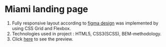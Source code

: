 # Miami landing page

1. Fully responsive layout according to [figma design](https://www.figma.com/file/nHz8bflIwJaWP3P99vKTH5/miami_home_new?node-id=16033%3A3) was implemented by using CSS Grid and Flexbox.
2. Technologies used in project : HTML5, CSS3(SCSS), BEM-methodology.
3. Click [here](https://ivanchenko-kirill.github.io/Miamy_Landing_Page/) to see the preview.
